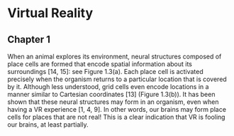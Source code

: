 # Virtual Reality

## Chapter 1
When an animal explores its environment, neural structures composed of place cells are formed that encode spatial information about its surroundings [14, 15]: see Figure 1.3(a). Each place cell is activated precisely when the organism returns to a particular location that is covered by it. Although less understood, grid cells even encode locations in a manner similar to Cartesian coordinates [13] (Figure 1.3(b)). It has been shown that these neural structures may form in an organism, even when having a VR experience [1, 4, 9]. In other words, our brains may form place cells for places that are not real! This is a clear indication that VR is fooling our brains, at least partially.